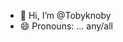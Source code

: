 - 👋 Hi, I’m @Tobyknoby
- 😄 Pronouns: ... any/all

<!---
Tobyknoby/Tobyknoby is a ✨ special ✨ repository because its `README.md` (this file) appears on your GitHub profile.
You can click the Preview link to take a look at your changes.
--->
